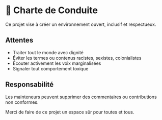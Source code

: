# 🌱 Charte de Conduite

Ce projet vise à créer un environnement ouvert, inclusif et respectueux.

## Attentes

- Traiter tout le monde avec dignité
- Éviter les termes ou contenus racistes, sexistes, colonialistes
- Écouter activement les voix marginalisées
- Signaler tout comportement toxique

## Responsabilité

Les mainteneurs peuvent supprimer des commentaires ou contributions non conformes.

Merci de faire de ce projet un espace sûr pour toutes et tous.
